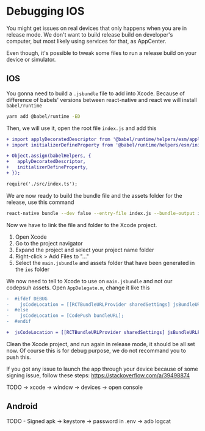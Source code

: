 # Debugging IOS

You might get issues on real devices that only happens when you are in release mode. We don't want to build release build on developer's computer, but most likely using services for that, as AppCenter.

Even though, it's possible to tweak some files to run a release build on your device or simulator.

## IOS

You gonna need to build a `.jsbundle` file to add into Xcode. Because of difference of babels' versions between react-native and react we will install `babel/runtime`

```bash
yarn add @babel/runtime -ED
```

Then, we will use it, open the root file `index.js` and add this

```diff
+ import applyDecoratedDescriptor from '@babel/runtime/helpers/esm/applyDecoratedDescriptor';
+ import initializerDefineProperty from '@babel/runtime/helpers/esm/initializerDefineProperty';

+ Object.assign(babelHelpers, {
+   applyDecoratedDescriptor,
+   initializerDefineProperty,
+ });

require('./src/index.ts');
```

We are now ready to build the bundle file and the assets folder for the release, use this command

```bash
react-native bundle --dev false --entry-file index.js --bundle-output ios/main.jsbundle --assets-dest ios --platform ios
```

Now we have to link the file and folder to the Xcode project.

1. Open Xcode
2. Go to the project navigator
3. Expand the project and select your project name folder
4. Right-click > Add Files to "…"
5. Select the `main.jsbundle` and assets folder that have been generated in the `ios` folder

We now need to tell to Xcode to use on `main.jsbundle` and not our codepsuh assets. Open `AppDelegate.m`, change it like this

```diff
-  #ifdef DEBUG
-    jsCodeLocation = [[RCTBundleURLProvider sharedSettings] jsBundleURLForBundleRoot:@"index" fallbackResource:nil];
-  #else
-    jsCodeLocation = [CodePush bundleURL];
-  #endif

+  jsCodeLocation = [[RCTBundleURLProvider sharedSettings] jsBundleURLForBundleRoot:@"index" fallbackResource:nil];
```

Clean the Xcode project, and run again in release mode, it should be all set now. Of course this is for debug purpose, we do not recommand you to push this.

If you got any issue to launch the app through your device because of some signing issue, follow these steps: https://stackoverflow.com/a/39498874

TODO -> xcode -> window -> devices -> open console

## Android

TODO - Signed apk -> keystore -> password in .env -> adb logcat
